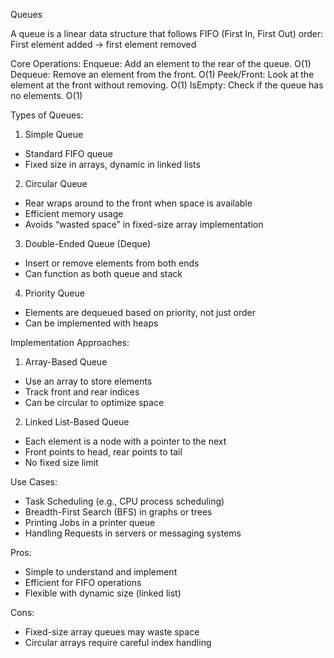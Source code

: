 Queues

A queue is a linear data structure that follows FIFO (First In, First Out) order: First element added → first element removed

Core Operations:
Enqueue: Add an element to the rear of the queue. O(1)
Dequeue: Remove an element from the front. O(1)
Peek/Front: Look at the element at the front without removing. O(1)
IsEmpty: Check if the queue has no elements. O(1)

Types of Queues:
1. Simple Queue
- Standard FIFO queue
- Fixed size in arrays, dynamic in linked lists
2. Circular Queue
- Rear wraps around to the front when space is available
- Efficient memory usage
- Avoids “wasted space” in fixed-size array implementation
3. Double-Ended Queue (Deque)
- Insert or remove elements from both ends
- Can function as both queue and stack
4. Priority Queue
- Elements are dequeued based on priority, not just order
- Can be implemented with heaps

Implementation Approaches:
1. Array-Based Queue
- Use an array to store elements
- Track front and rear indices
- Can be circular to optimize space
2. Linked List-Based Queue
- Each element is a node with a pointer to the next
- Front points to head, rear points to tail
- No fixed size limit

Use Cases:
- Task Scheduling (e.g., CPU process scheduling)
- Breadth-First Search (BFS) in graphs or trees
- Printing Jobs in a printer queue
- Handling Requests in servers or messaging systems

Pros:
- Simple to understand and implement
- Efficient for FIFO operations
- Flexible with dynamic size (linked list)

Cons:
- Fixed-size array queues may waste space
- Circular arrays require careful index handling
